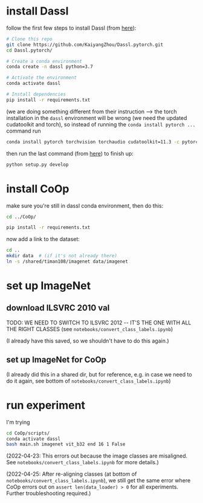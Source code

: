 
# install Dassl

follow the first few steps to install Dassl (from [here](https://github.com/KaiyangZhou/Dassl.pytorch#installation)):

```bash
# Clone this repo
git clone https://github.com/KaiyangZhou/Dassl.pytorch.git
cd Dassl.pytorch/

# Create a conda environment
conda create -n dassl python=3.7

# Activate the environment
conda activate dassl

# Install dependencies
pip install -r requirements.txt
```

(we are doing something different from their instruction --> the torch installation in the `dassl` environment will be wrong (we need the updated cudatoolkit and torch), so instead of running the `conda install pytorch ...` command run

```bash
conda install pytorch torchvision torchaudio cudatoolkit=11.3 -c pytorch
```

then run the last command (from [here](https://github.com/KaiyangZhou/Dassl.pytorch#installation)) to finish up:
```bash
python setup.py develop
```

# install CoOp

make sure you're still in dassl conda environment, then do this:

```bash
cd ../CoOp/

pip install -r requirements.txt
```

<!-- then, depending on how the `git submodule` bit works, you may or may not need to change the following: -->

now add a link to the dataset:

```bash
cd ..
mkdir data  # (if it's not already there)
ln -s /shared/timan108/imagenet data/imagenet
```

# set up ImageNet

## download ILSVRC 2010 val

TODO: WE NEED TO SWITCH TO ILSVRC 2012 -- IT'S THE ONE WITH ALL THE RIGHT CLASSES (see `notebooks/convert_class_labels.ipynb`)

(I already have this saved, so we shouldn't have to do this again.)

## set up ImageNet for CoOp

(I already did this in a shared dir, but for reference, e.g. in case we need to do it again, see bottom of `notebooks/convert_class_labels.ipynb`)

# run experiment

I'm trying

```bash
cd CoOp/scripts/
conda activate dassl
bash main.sh imagenet vit_b32 end 16 1 False
```

(2022-04-23: This errors out because the image classes are misaligned. See `notebooks/convert_class_labels.ipynb` for more details.)

(2022-04-25: After re-aligning classes (at bottom of `notebooks/convert_class_labels.ipynb`), we still get the same error where CoOp errors out on `assert len(data_loader) > 0` for all experiments. Further troubleshooting required.)
